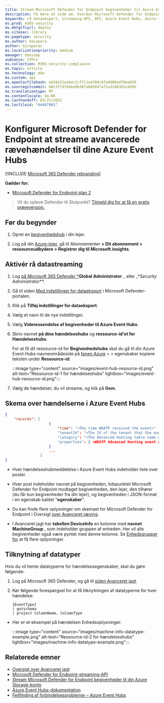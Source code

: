 ```yaml
---
title: Stream Microsoft Defender for Endpoint begivenheder til Azure Event Hubs
description: Få mere at vide om, hvordan Microsoft Defender for Endpoint til at streame avancerede rævebegivenheder til din Begivenhedshub.
keywords: rå dataeksport, streaming-API, API, Azure Event Hubs, Azure-lager, lagerkonto, Avanceret jagt, rå datadeling
ms.prod: m365-security
ms.mktglfcycl: deploy
ms.sitesec: library
ms.pagetype: security
ms.author: macapara
author: mjcaparas
ms.localizationpriority: medium
manager: dansimp
audience: ITPro
ms.collection: M365-security-compliance
ms.topic: article
ms.technology: mde
ms.custom: api
ms.openlocfilehash: eb58e21ee9dc2cf7c1eaf89c8fa9d06edfbbe050
ms.sourcegitcommit: b0c3ffd7ddee9b30fab85047a71a31483b5c649b
ms.translationtype: MT
ms.contentlocale: da-DK
ms.lasthandoff: 03/25/2022
ms.locfileid: "64467901"
---
```

# <a name="configure-microsoft-defender-for-endpoint-to-stream-advanced-hunting-events-to-your-azure-event-hubs"></a>Konfigurer Microsoft Defender for Endpoint at streame avancerede rævehændelser til dine Azure Event Hubs

[!INCLUDE [Microsoft 365 Defender rebranding](../../includes/microsoft-defender.md)]

**Gælder for:**

- [Microsoft Defender for Endpoint plan 2](https://go.microsoft.com/fwlink/p/?linkid=2154037)

> Vil du opleve Defender til Slutpunkt? [Tilmeld dig for at få en gratis prøveversion.](https://signup.microsoft.com/create-account/signup?products=7f379fee-c4f9-4278-b0a1-e4c8c2fcdf7e&ru=https://aka.ms/MDEp2OpenTrial?ocid=docs-wdatp-configuresiem-abovefoldlink)

## <a name="before-you-begin"></a>Før du begynder

1. Opret en [begivenhedshub](/azure/event-hubs/) i din lejer.

2. Log på din [Azure-lejer](https://ms.portal.azure.com/), gå til Abonnementer **> Dit abonnement > ressourceudbydere > Registrer dig til Microsoft.insights**.

## <a name="enable-raw-data-streaming"></a>Aktivér rå datastreaming

1. Log [på Microsoft 365 Defender *](https://security.microsoft.com)**Global Administrator** _ eller _*_Security Administrator_**.

2. Gå til siden [Med indstillinger for dataeksport](https://security.microsoft.com/interoperability/dataexport) i Microsoft Defender-portalen.

3. Klik på **Tilføj indstillinger for dataeksport**.

4. Vælg et navn til de nye indstillinger.

5. Vælg **Videressendelse af begivenheder til Azure Event Hubs**.

6. Skriv navnet **på dine hændelseshubs** og **ressource-id'et for Hændelseshubs**.

   For at få dit ressource-id for **Begivenhedshubs** skal du gå til din Azure Event Hubs-navneområdeside på [fanen Azure](https://ms.portal.azure.com/) > \> egenskaber kopiere teksten under **Ressource-id**:

   :::image type="content" source="images/event-hub-resource-id.png" alt-text="Ressource-id-1 for hændelseshubs" lightbox="images/event-hub-resource-id.png":::

7. Vælg de hændelser, du vil streame, og klik på **Gem**.

## <a name="the-schema-of-the-events-in-azure-event-hubs"></a>Skema over hændelserne i Azure Event Hubs

```json
{
    "records": [
                    {
                        "time": "<The time WDATP received the event>"
                        "tenantId": "<The Id of the tenant that the event belongs to>"
                        "category": "<The Advanced Hunting table name with 'AdvancedHunting-' prefix>"
                        "properties": { <WDATP Advanced Hunting event as Json> }
                    }
                    ...
                ]
}
```

- Hver hændelseshubmeddelelse i Azure Event Hubs indeholder liste over poster.

- Hver post indeholder navnet på begivenheden, tidspunktet Microsoft Defender for Endpoint modtaget begivenheden, den lejer, den tilhører (du får kun begivenheder fra din lejer), og begivenheden i JSON-format i en egenskab kaldet "**egenskaber**".

- Du kan finde flere oplysninger om skemaet for Microsoft Defender for Endpoint i Oversigt [over Avanceret ræving](advanced-hunting-overview.md).

- I Avanceret jagt har **tabellen DeviceInfo** en kolonne med **navnet MachineGroup** , som indeholder gruppen af enheden. Her vil alle begivenheder også være pyntet med denne kolonne. Se [Enhedsgrupper for](machine-groups.md) at få flere oplysninger.

## <a name="data-types-mapping"></a>Tilknytning af datatyper

Hvis du vil hente datatyperne for hændelsesegenskaber, skal du gøre følgende:

1. Log på Microsoft 365 Defender[,](https://security.microsoft.com) og gå til [siden Avanceret jagt](https://security.microsoft.com/hunting-package).

2. Kør følgende forespørgsel for at få tilknytningen af datatyperne for hver hændelse:

   ```kusto
   {EventType}
   | getschema
   | project ColumnName, ColumnType 
   ```

- Her er et eksempel på hændelsen Enhedsoplysninger:

  :::image type="content" source="images/machine-info-datatype-example.png" alt-text="Ressource-id-2 for hændelseshubs" lightbox="images/machine-info-datatype-example.png":::

## <a name="related-topics"></a>Relaterede emner

- [Oversigt over Avanceret jagt](advanced-hunting-overview.md)
- [Microsoft Defender for Endpoint-streaming-API](raw-data-export.md)
- [Stream Microsoft Defender for Endpoint begivenheder til din Azure Storage-konto](raw-data-export-storage.md)
- [Azure Event Hubs-dokumentation](/azure/event-hubs/)
- [Fejlfinding af forbindelsesproblemer – Azure Event Hubs](/azure/event-hubs/troubleshooting-guide)
